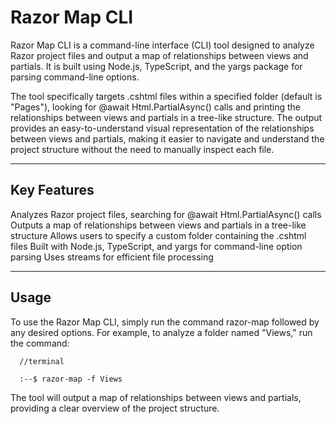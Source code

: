 # Razor Map CLI

Razor Map CLI is a command-line interface (CLI) tool designed to analyze Razor project files and output a map of relationships between views and partials. It is built using Node.js, TypeScript, and the yargs package for parsing command-line options.

The tool specifically targets .cshtml files within a specified folder (default is "Pages"), looking for @await Html.PartialAsync() calls and printing the relationships between views and partials in a tree-like structure. The output provides an easy-to-understand visual representation of the relationships between views and partials, making it easier to navigate and understand the project structure without the need to manually inspect each file.

----------------------
## Key Features
Analyzes Razor project files, searching for @await Html.PartialAsync() calls
Outputs a map of relationships between views and partials in a tree-like structure
Allows users to specify a custom folder containing the .cshtml files
Built with Node.js, TypeScript, and yargs for command-line option parsing
Uses streams for efficient file processing

--------
## Usage
To use the Razor Map CLI, simply run the command razor-map followed by any desired options. For example, to analyze a folder named "Views," run the command:

      //terminal

      :--$ razor-map -f Views

The tool will output a map of relationships between views and partials, providing a clear overview of the project structure.


